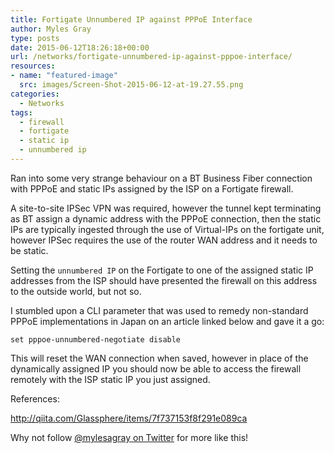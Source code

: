```yaml
---
title: Fortigate Unnumbered IP against PPPoE Interface
author: Myles Gray
type: posts
date: 2015-06-12T18:26:18+00:00
url: /networks/fortigate-unnumbered-ip-against-pppoe-interface/
resources:
- name: "featured-image"
  src: images/Screen-Shot-2015-06-12-at-19.27.55.png
categories:
  - Networks
tags:
  - firewall
  - fortigate
  - static ip
  - unnumbered ip
---
```


Ran into some very strange behaviour on a BT Business Fiber connection with PPPoE and static IPs assigned by the ISP on a Fortigate firewall.

A site-to-site IPSec VPN was required, however the tunnel kept terminating as BT assign a dynamic address with the PPPoE connection, then the static IPs are typically ingested through the use of Virtual-IPs on the fortigate unit, however IPSec requires the use of the router WAN address and it needs to be static.

Setting the `unnumbered IP` on the Fortigate to one of the assigned static IP addresses from the ISP should have presented the firewall on this address to the outside world, but not so.

I stumbled upon a CLI parameter that was used to remedy non-standard PPPoE implementations in Japan on an article linked below and gave it a go:

    set pppoe-unnumbered-negotiate disable
    

This will reset the WAN connection when saved, however in place of the dynamically assigned IP you should now be able to access the firewall remotely with the ISP static IP you just assigned.

References:

<http://qiita.com/Glassphere/items/7f737153f8f291e089ca>

Why not follow [@mylesagray on Twitter][1] for more like this!

 [1]: https://twitter.com/mylesagray